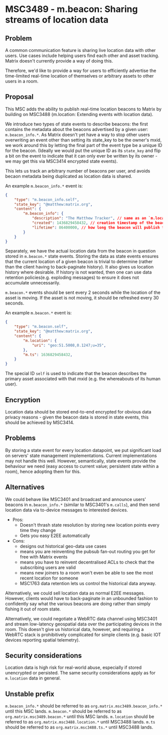 # MSC3489 - m.beacon: Sharing streams of location data

## Problem

A common communication feature is sharing live location data with other users.
Use cases include helping users find each other and asset tracking. Matrix
doesn't currently provide a way of doing this.

Therefore, we'd like to provide a way for users to efficiently advertise the
time-limited real-time location of themselves or arbitrary assets to other
users in a room.

## Proposal

This MSC adds the ability to publish real-time location beacons to Matrix by
building on MSC3488 (m.location: Extending events with location data).

We introduce two types of state events to describe beacons: the first contains
the metadata about the beacons advertised by a given user: `m.beacon_info.*`.
As Matrix doesn't yet have a way to stop other users overwriting an event
other than setting its state_key to be the owner's mxid, we work around this
by letting the final part of the event type be a unique ID for the beacon.
(Ideally we would put the unique ID as its `state_key` and flip a bit on the
event to indicate that it can only ever be written by its owner - we may get
this via MSC3414 encrypted state events).

This lets us track an arbitrary number of beacons per user, and avoids becaon
metadata being duplicated as location data is shared.

An example `m.beacon_info.*` event is:

```json
{
    "type": "m.beacon_info.self",
    "state_key": "@matthew:matrix.org",
    "content": {
        "m.beacon_info": {
            "description": "The Matthew Tracker", // same as an `m.location` description
            "created": 1436829458432, // creation timestamp of the beacon on the client.
            "lifetime": 86400000, // how long the beacon will publish for in milliseconds
        }
    }
}
```

Separately, we have the actual location data from the beacon in question
stored in `m.beacon.*` state events.  Storing the data as state events
ensures that the current location of a given beacon is trivial to determine
(rather than the client having to back-paginate history).  It also gives us
location history where desirable.  If history is not wanted, then one can use
data retention policies(e.g. exploding messages) to ensure it does not
accumulate unnecessarily.

`m.beacon.*` events should be sent every 2 seconds while the location of
the asset is moving.  If the asset is not moving, it should be refreshed
every 30 seconds.

An example `m.beacon.*` event is:

```json
{
    "type": "m.beacon.self",
    "state_key": "@matthew:matrix.org",
    "content": {
        "m.location": {
            "uri": "geo:51.5008,0.1247;u=35",
        },
        "m.ts": 1636829458432,
    }
}
```

The special ID `self` is used to indicate that the beacon describes the
primary asset associated with that mxid (e.g. the whereabouts of its human
user).

## Encryption

Location data should be stored end-to-end encrypted for obvious data privacy
reasons - given the beacon data is stored in state events, this should be
achieved by MSC3414.

## Problems

By storing a state event for every location datapoint, we put significant
load on servers' state management implementations.  Current implementations
may not handle this well.  However, semantically, state events provide the
behaviour we need (easy access to current value; persistent state within
a room), hence adopting them for this.

## Alternatives

We could behave like MSC3401 and broadcast and announce users' beacons in
`m.beacon_info.*` (similar to MSC3401's `m.calls`), and then send location
data via to-device messages to interested devices.
 * Pros:
   * Doesn't thrash state resolution by storing new location points every time they change
   * Gets you easy E2EE automatically
 * Cons:
   * designs out historical geo-data use cases
   * means you are reinventing the pubsub fan-out routing you get for free with Matrix events
   * means you have to reinvent decentralised ACLs to check that the subscribing users are valid
   * means new joiners to a room won't even be able to see the most recent location for someone
   * MSC1763 data retention lets us control the historical data anyway.

Alternatively, we could sell location data as normal E2EE messages. However,
clients would have to back-paginate in an unbounded fashion to confidently
say what the various beacons are doing rather than simply fishing it out of
room state.

Alternatively, we could negotiate a WebRTC data channel using MSC3401 and
stream low-latency geospatial data over the participating devices in the room.
This doesn't give us historical data, however, and requiring a WebRTC stack
is prohibitively complicated for simple clients (e.g. basic IOT devices
reporting spatial telemetry).

## Security considerations

Location data is high risk for real-world abuse, especially if stored
unencrypted or persisted. The same security considerations apply as for
`m.location` data in general.

## Unstable prefix

`m.beacon_info.*` should be referred to as `org.matrix.msc3489.beacon_info.*` until this MSC lands.
`m.beacon.*` should be referred to as `org.matrix.msc3489.beacon.*` until this MSC lands.
`m.location` should be referred to as `org.matrix.msc3488.location.*` until MSC3488 lands.
`m.ts` should be referred to as `org.matrix.msc3488.ts.*` until MSC3488 lands.
